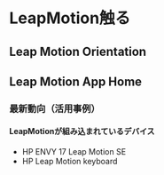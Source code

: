 # LeapMotion触る
## Leap Motion Orientation
## Leap Motion App Home
### 最新動向（活用事例）
#### LeapMotionが組み込まれているデバイス
* HP ENVY 17 Leap Motion SE
* HP Leap Motion keyboard
